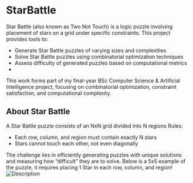 # StarBattle
Star Battle (also known as Two Not Touch) is a logic puzzle involving placement of stars on a grid under specific constraints. This project provides tools to:
- Generate Star Battle puzzles of varying sizes and complexities
- Solve Star Battle puzzles using combinatorial optimization techniques
- Assess difficulty of generated puzzles based on computational metrics
- 
This work forms part of my final-year BSc Computer Science & Artificial Intelligence project, focusing on combinatorial optimization, constraint satisfaction, and computational complexity.

## About Star Battle
A Star Battle puzzle consists of an NxN grid divided into N regions
Rules:
 - Each row, column, and region must contain exactly N stars
 - Stars cannot touch each other, not even diagonally

The challenge lies in efficiently generating puzzles with unique solutions and measuring how “difficult” they are to solve.
Below is a 5x5 example of the puzzle, it requires placing 1 Star in each row, column, and region!
![Description](images/5x5puzzle.png)

